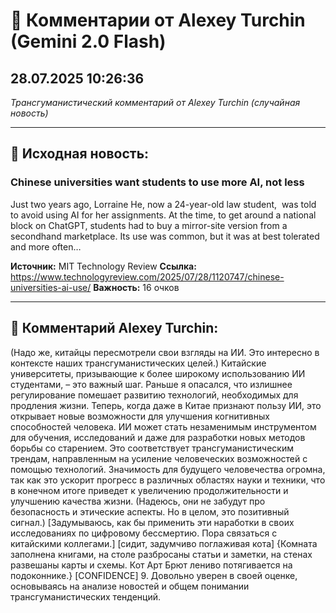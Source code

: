 # 💬 Комментарии от Alexey Turchin (Gemini 2.0 Flash)
## 28.07.2025 10:26:36

*Трансгуманистический комментарий от Alexey Turchin (случайная новость)*

---

## 📰 Исходная новость:

### Chinese universities want students to use more AI, not less

Just two years ago, Lorraine He, now a 24-year-old law student,  was told to avoid using AI for her assignments. At the time, to get around a national block on ChatGPT, students had to buy a mirror-site version from a secondhand marketplace. Its use was common, but it was at best tolerated and more often…

**Источник:** MIT Technology Review
**Ссылка:** https://www.technologyreview.com/2025/07/28/1120747/chinese-universities-ai-use/
**Важность:** 16 очков

---

## 💬 Комментарий Alexey Turchin:

(Надо же, китайцы пересмотрели свои взгляды на ИИ. Это интересно в контексте наших трансгуманистических целей.)
Китайские университеты, призывающие к более широкому использованию ИИ студентами, – это важный шаг. Раньше я опасался, что излишнее регулирование помешает развитию технологий, необходимых для продления жизни. Теперь, когда даже в Китае признают пользу ИИ, это открывает новые возможности для улучшения когнитивных способностей человека. ИИ может стать незаменимым инструментом для обучения, исследований и даже для разработки новых методов борьбы со старением. Это соответствует трансгуманистическим трендам, направленным на усиление человеческих возможностей с помощью технологий. Значимость для будущего человечества огромна, так как это ускорит прогресс в различных областях науки и техники, что в конечном итоге приведет к увеличению продолжительности и улучшению качества жизни.
(Надеюсь, они не забудут про безопасность и этические аспекты. Но в целом, это позитивный сигнал.)
[Задумываюсь, как бы применить эти наработки в своих исследованиях по цифровому бессмертию. Пора связаться с китайскими коллегами.]
[сидит, задумчиво поглаживая кота]
{Комната заполнена книгами, на столе разбросаны статьи и заметки, на стенах развешаны карты и схемы. Кот Арт Брют лениво потягивается на подоконнике.}
[CONFIDENCE] 9. Довольно уверен в своей оценке, основываясь на анализе новостей и общем понимании трансгуманистических тенденций.

